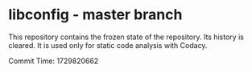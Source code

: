 # libconfig - master branch

This repository contains the frozen state of the repository.
Its history is cleared. It is used only for static code
analysis with Codacy.

Commit Time: 1729820662